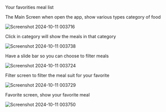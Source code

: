 Your favorities meal list

The Main Screen when open the app, show various types category of food

![Screenshot 2024-10-11 003716](https://github.com/user-attachments/assets/2e91441f-8fd7-47bc-ad69-31b167003d99)


Click in category will show the meals in that category

![Screenshot 2024-10-11 003738](https://github.com/user-attachments/assets/6247220b-b99d-4876-a759-fb338436ca75)


Have a slide bar so you can choose to filter meals


![Screenshot 2024-10-11 003724](https://github.com/user-attachments/assets/2f2c6348-b8de-4c65-81cf-50e620247832)

Filter screen to filter the meal suit for your favorite

![Screenshot 2024-10-11 003729](https://github.com/user-attachments/assets/a7c2fda1-378f-4d33-88d1-a986d146f8c8)

Favorite screen, show your favorite meal

![Screenshot 2024-10-11 003750](https://github.com/user-attachments/assets/11703b77-11a7-450a-9c88-9935b7ee12b2)



